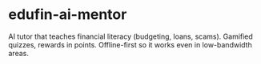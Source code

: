# edufin-ai-mentor
AI tutor that teaches financial literacy (budgeting, loans, scams). Gamified quizzes, rewards in points. Offline-first so it works even in low-bandwidth areas.
